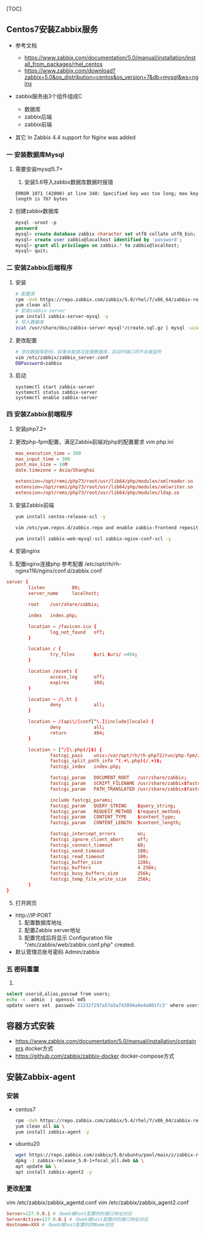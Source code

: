 [TOC]
## Centos7安装Zabbix服务
- 参考文档
    - https://www.zabbix.com/documentation/5.0/manual/installation/install_from_packages/rhel_centos 
    - https://www.zabbix.com/download?zabbix=5.0&os_distribution=centos&os_version=7&db=mysql&ws=nginx

- zabbix服务由3个组件组成C
    + 数据库
    + zabbix后端
    + zabbix前端
-  其它
In Zabbix 4.4 support for Nginx was added
### 一 安装数据库Mysql
1. 需要安装mysql5.7+
    1. 安装5.6导入zabbix数据库数据时报错
    ```log
    ERROR 1071 (42000) at line 348: Specified key was too long; max key length is 767 bytes
    ```

2. 创建zabbix数据库
    ```sql
    mysql -uroot -p
    password
    mysql> create database zabbix character set utf8 collate utf8_bin;
    mysql> create user zabbix@localhost identified by 'password';
    mysql> grant all privileges on zabbix.* to zabbix@localhost;
    mysql> quit;
    ```

### 二 安装Zabbix后端程序
1. 安装
    ```bash
    # 配置源
    rpm -Uvh https://repo.zabbix.com/zabbix/5.0/rhel/7/x86_64/zabbix-release-5.0-1.el7.noarch.rpm
    yum clean all
    # 安装zabbix-server
    yum install zabbix-server-mysql -y
    # 导入数据库
    zcat /usr/share/doc/zabbix-server-mysql*/create.sql.gz | mysql -uzabbix -p zabbix
    ```

2. 更改配置
    ```bash
    # 添加数据库密码，如果未能成功连接数据库，启动时端口将不会被监听
    vim /etc/zabbix/zabbix_server.conf
    DBPassword=zabbix
    ```

3. 启动
    ```
    systemctl start zabbix-server
    systemctl status zabbix-server
    systemctl enable zabbix-server
    ```


### 四 安装Zabbix前端程序
1. 安装php7.2+

2. 更改php-fpm配置，满足Zabbix前端对php的配置要求 vim php.ini
    ```conf 
    max_execution_time = 300
    max_input_time = 300
    post_max_size = 16M
    date.timezone = Asia/Shanghai

    extension=/opt/remi/php73/root/usr/lib64/php/modules/xmlreader.so
    extension=/opt/remi/php73/root/usr/lib64/php/modules/xmlwriter.so
    extension=/opt/remi/php73/root/usr/lib64/php/modules/ldap.so
    ```

2. 安装Zabbix前端
    ```bash
    yum install centos-release-scl -y

    vim /etc/yum.repos.d/zabbix.repo and enable zabbix-frontend repository.

    yum install zabbix-web-mysql-scl zabbix-nginx-conf-scl -y
    ```
    
3. 安装nginx

4. 配置nginx连接php
参考配置 /etc/opt/rh/rh-nginx116/nginx/conf.d/zabbix.conf
```conf
server {
        listen          80;
        server_name     localhost;

        root    /usr/share/zabbix;

        index   index.php;

        location = /favicon.ico {
                log_not_found   off;
        }

        location / {
                try_files       $uri $uri/ =404;
        }

        location /assets {
                access_log      off;
                expires         10d;
        }

        location ~ /\.ht {
                deny            all;
        }

        location ~ /(api\/|conf[^\.]|include|locale) {
                deny            all;
                return          404;
        }

        location ~ [^/]\.php(/|$) {
                fastcgi_pass    unix:/var/opt/rh/rh-php72/run/php-fpm/zabbix.sock;
                fastcgi_split_path_info ^(.+\.php)(/.+)$;
                fastcgi_index   index.php;

                fastcgi_param   DOCUMENT_ROOT   /usr/share/zabbix;
                fastcgi_param   SCRIPT_FILENAME /usr/share/zabbix$fastcgi_script_name;
                fastcgi_param   PATH_TRANSLATED /usr/share/zabbix$fastcgi_script_name;

                include fastcgi_params;
                fastcgi_param   QUERY_STRING    $query_string;
                fastcgi_param   REQUEST_METHOD  $request_method;
                fastcgi_param   CONTENT_TYPE    $content_type;
                fastcgi_param   CONTENT_LENGTH  $content_length;

                fastcgi_intercept_errors        on;
                fastcgi_ignore_client_abort     off;
                fastcgi_connect_timeout         60;
                fastcgi_send_timeout            180;
                fastcgi_read_timeout            180;
                fastcgi_buffer_size             128k;
                fastcgi_buffers                 4 256k;
                fastcgi_busy_buffers_size       256k;
                fastcgi_temp_file_write_size    256k;
        }
}

```


5. 打开网页
- http://IP:PORT
    1. 配置数据库地址
    2. 配置Zabbix server地址
    3. 配置完成后将显示 Configuration file "/etc/zabbix/web/zabbix.conf.php" created.
- 默认管理员账号密码 Admin/zabbix

### 五 密码重置
1.  
```bash
select userid,alias,passwd from users;
echo -n  admin  | openssl md5
update users set  passwd='21232f297a57a5a743894a0e4a801fc3' where userid = '1';
```
## 容器方式安装
- https://www.zabbix.com/documentation/5.0/manual/installation/containers docker方式
- https://github.com/zabbix/zabbix-docker docker-compose方式

## 安装Zabbix-agent
### 安装

- centos7
    ```bash
    rpm -Uvh https://repo.zabbix.com/zabbix/5.4/rhel/7/x86_64/zabbix-release-5.4-1.el7.noarch.rpm && \
    yum clean all && \
    yum install zabbix-agent -y
    ```

- ubuntu20
    ```bash
    wget https://repo.zabbix.com/zabbix/5.0/ubuntu/pool/main/z/zabbix-release/zabbix-release_5.0-1+focal_all.deb && \
    dpkg -i zabbix-release_5.0-1+focal_all.deb && \
    apt update && \
    apt install zabbix-agent2 -y
    ```

### 更改配置
vim /etc/zabbix/zabbix_agentd.conf
vim /etc/zabbix/zabbix_agent2.conf
```conf
Server=127.0.0.1 # 与web端host配置的的接口地址对应
ServerActive=127.0.0.1 # 与web端host配置的的接口地址对应
Hostname=XXX # 与web端host配置的的Name对应
```

